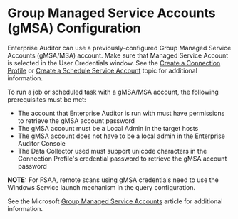 # Group Managed Service Accounts (gMSA) Configuration

Enterprise Auditor can use a previously-configured Group Managed Service Accounts (gMSA/MSA)
account. Make sure that Managed Service Account is selected in the User Credentials window. See the
[Create a Connection Profile](/docs/accessanalyzer/11.6/admin/settings/connection/profile/create.md)
or
[Create a Schedule Service Account](/docs/accessanalyzer/11.6/admin/settings/schedule.md#create-a-schedule-service-account)
topic for additional information.

To run a job or scheduled task with a gMSA/MSA account, the following prerequisites must be met:

- The account that Enterprise Auditor is run with must have permissions to retrieve the gMSA account
  password
- The gMSA account must be a Local Admin in the target hosts
- The gMSA account does not have to be a local admin in the Enterprise Auditor Console
- The Data Collector used must support unicode characters in the Connection Profile's credential
  password to retrieve the gMSA account password

**NOTE:** For FSAA, remote scans using gMSA credentials need to use the Windows Service launch
mechanism in the query configuration.

See the Microsoft
[Group Managed Service Accounts](https://learn.microsoft.com/en-us/windows-server/security/group-managed-service-accounts/group-managed-service-accounts-overview)
article for additional information.
